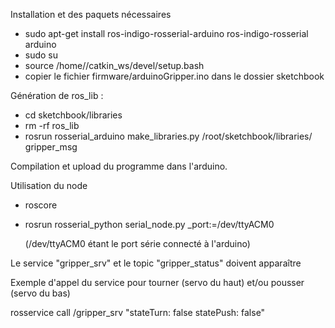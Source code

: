 Installation et des paquets nécessaires

* sudo apt-get install ros-indigo-rosserial-arduino ros-indigo-rosserial arduino
* sudo su
* source /home/<user>/catkin_ws/devel/setup.bash
* copier le fichier firmware/arduinoGripper.ino dans le dossier sketchbook

Génération de ros_lib :

* cd sketchbook/libraries
* rm -rf ros_lib
* rosrun rosserial_arduino make_libraries.py /root/sketchbook/libraries/ gripper_msg

Compilation et upload du programme dans l'arduino.

Utilisation du node

* roscore
* rosrun rosserial_python serial_node.py _port:=/dev/ttyACM0

  (/dev/ttyACM0 étant le port série connecté à l'arduino)

Le service "gripper_srv" et le topic "gripper_status" doivent apparaître

Exemple d'appel du service pour tourner (servo du haut) et/ou pousser (servo du bas)

 rosservice call /gripper_srv "stateTurn: false statePush: false"
